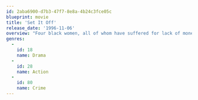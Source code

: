 ```yaml
---
id: 2aba6900-d7b3-47f7-8e8a-4b24c3fce05c
blueprint: movie
title: 'Set It Off'
release_date: '1996-11-06'
overview: "Four black women, all of whom have suffered for lack of money and at the hands of the majority, undertake to rob banks. While initially successful, a policeman who was involved in shooting one of the women's brothers is on their trail. As the women add to the loot, their tastes and interests begin to change and their suspicions of each other increase on the way to a climactic robbery."
genres:
  -
    id: 18
    name: Drama
  -
    id: 28
    name: Action
  -
    id: 80
    name: Crime
---
```

